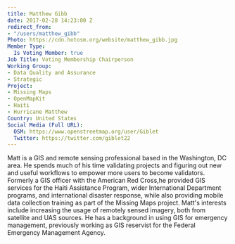 ```yaml
---
title: Matthew Gibb
date: 2017-02-28 14:23:00 Z
redirect_from:
- "/users/matthew_gibb"
Photo: https://cdn.hotosm.org/website/matthew_gibb.jpg
Member Type:
  Is Voting Member: true
Job Title: Voting Membership Chairperson
Working Group:
- Data Quality and Assurance
- Strategic
Project:
- Missing Maps
- OpenMapKit
- Haiti
- Hurricane Matthew
Country: United States
Social Media (Full URL):
  OSM: https://www.openstreetmap.org/user/Giblet
  Twitter: https://twitter.com/giblet22
---
```


<p>Matt is a GIS and remote sensing professional based in the Washington, DC area. He spends much of his time validating projects and figuring out new and useful workflows to empower more users to become validators. Formerly a GIS officer with the American Red Cross,he provided GIS services for the Haiti Assistance Program, wider International Department programs, and international disaster response, while also providing mobile data collection training as part of the Missing Maps project. Matt's interests include increasing the usage of remotely sensed imagery, both from satellite and UAS sources. He has a background in using GIS for emergency management, previously working as GIS reservist for the Federal Emergency Management Agency.&nbsp;</p>
